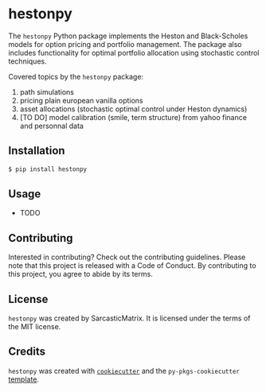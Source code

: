 # hestonpy

The `hestonpy` Python package implements the Heston and Black-Scholes models for option pricing and portfolio management. The package also includes functionality for optimal portfolio allocation using stochastic control techniques.

Covered topics by the `hestonpy` package:
1. path simulations
2. pricing plain european vanilla options
3. asset allocations (stochastic optimal control under Heston dynamics)
4. [TO DO] model calibration (smile, term structure) from yahoo finance and personnal data

## Installation

```bash
$ pip install hestonpy
```

## Usage

- TODO

## Contributing

Interested in contributing? Check out the contributing guidelines. Please note that this project is released with a Code of Conduct. By contributing to this project, you agree to abide by its terms.

## License

`hestonpy` was created by SarcasticMatrix. It is licensed under the terms of the MIT license.

## Credits

`hestonpy` was created with [`cookiecutter`](https://cookiecutter.readthedocs.io/en/latest/) and the `py-pkgs-cookiecutter` [template](https://github.com/py-pkgs/py-pkgs-cookiecutter).
